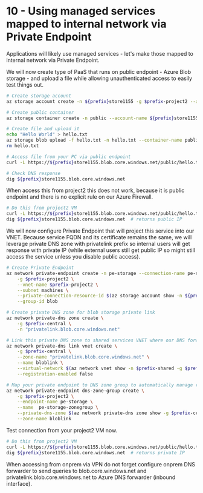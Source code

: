 # 10 - Using managed services mapped to internal network via Private Endpoint
Applications will likely use managed services - let's make those mapped to internal network via Private Endpoint.

We will now create type of PaaS that runs on public endpoint - Azure Blob storage - and upload a file while allowing unauthenticated access to easily test things out.

```bash
# Create storage account
az storage account create -n ${prefix}store1155 -g $prefix-project2 --allow-blob-public-access

# Create public container
az storage container create -n public --account-name ${prefix}store1155 --public-access blob

# Create file and upload it
echo "Hello World" > hello.txt
az storage blob upload -f hello.txt -n hello.txt --container-name public --account-name ${prefix}store1155
rm hello.txt

# Access file from your PC via public endpoint
curl -L https://${prefix}store1155.blob.core.windows.net/public/hello.txt

# Check DNS response
dig ${prefix}store1155.blob.core.windows.net
```

When access this from project2 this does not work, because it is public endpoint and there is no explicit rule on our Azure Firewall.

```bash
# Do this from project2 VM
curl -L https://${prefix}store1155.blob.core.windows.net/public/hello.txt  # FAIL, blocked by Azure Firewall
dig ${prefix}store1155.blob.core.windows.net  # returns public IP
```

We will now configure Private Endpoint that will project this service into our VNET. Because service FQDN and its certificate remains the same, we will leverage private DNS zone with privatelink prefix so internal users will get response with private IP (while external users still get public IP so might still access the service unless you disable public access).

```bash
# Create Private Endpoint
az network private-endpoint create -n pe-storage --connection-name pe-storage \
    -g $prefix-project2 \
    --vnet-name $prefix-project2 \
    --subnet machines \
    --private-connection-resource-id $(az storage account show -n ${prefix}store1155 -g $prefix-project2 --query id -o tsv) \
    --group-id blob

# Create private DNS zone for blob storage private link
az network private-dns zone create \
    -g $prefix-central \
    -n "privatelink.blob.core.windows.net"

# Link this private DNS zone to shared services VNET where our DNS forwarder
az network private-dns link vnet create \
    -g $prefix-central \
    --zone-name "privatelink.blob.core.windows.net" \
    --name bloblink \
    --virtual-network $(az network vnet show -n $prefix-shared -g $prefix-shared --query id -o tsv) \
    --registration-enabled false

# Map your private endpoint to DNS zone group to automatically manage records
az network private-endpoint dns-zone-group create \
    -g $prefix-project2 \
    --endpoint-name pe-storage \
    --name  pe-storage-zonegroup \
    --private-dns-zone $(az network private-dns zone show -g $prefix-central -n "privatelink.blob.core.windows.net" --query id -o tsv) \
    --zone-name bloblink
```

Test connection from your project2 VM now.


```bash
# Do this from project2 VM
curl -L https://${prefix}store1155.blob.core.windows.net/public/hello.txt  # SUCCESS
dig ${prefix}store1155.blob.core.windows.net  # returns private IP
```

When accessing from onprem via VPN do not forget configure onprem DNS forwarder to send queries to blob.core.windows.net and privatelink.blob.core.windows.net to Azure DNS forwarder (inbound interface).